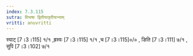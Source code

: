 ```yaml
---
index: 7.3.115
sutra: विभाषा द्वितीयातृतीयाभ्याम्
vritti: anuvritti
---
```


स्याट् [7।3।115] १/१ ,ह्रस्वः [7।3।115] १/१ ,च [7।3।115]०/० ,  ङिति [7।3।111] ७/१ , सुपि [7।3।102] ७/१ 